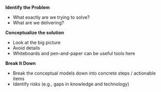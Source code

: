 **Identify the Problem**
- What exactly are we trying to solve?
- What are we delivering?

**Conceptualize the solution**
- Look at the big picture
- Avoid details
- Whiteboards and pen-and-paper can be useful tools here

**Break It Down**
- Break the conceptual models down into concrete steps / actionable items
- Identify risks (e.g., gaps in knowledge and technology)